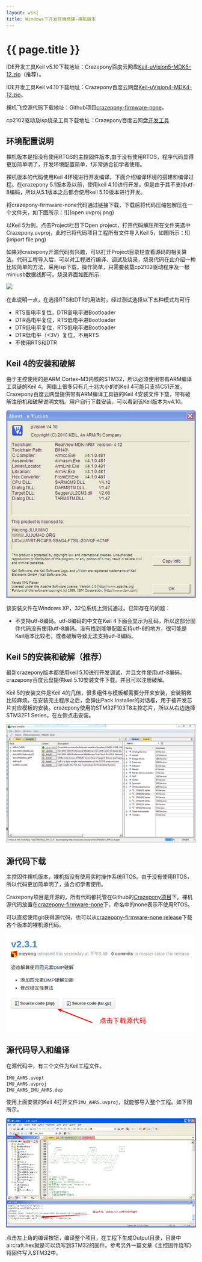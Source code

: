 ```yaml
---
layout: wiki
title: Windows下开发环境搭建-裸机版本
---
```


# {{ page.title }}

IDE开发工具Keil v5.10下载地址：Crazepony百度云网盘[Keil-uVision5-MDK5-12.zip](http://pan.baidu.com/s/1sjr24qD)（推荐）。

IDE开发工具Keil v4.10下载地址：Crazepony百度云网盘[Keil-uVision4-MDK4-12.zip](http://pan.baidu.com/s/1ntNqLdv)。

裸机飞控源代码下载地址：Github项目[crazepony-firmware-none](https://github.com/Crazepony/crazepony-firmware-none/releases)。

cp2102驱动及isp烧录工具下载地址：Crazepony百度云网盘[开发工具](http://pan.baidu.com/s/1eQ1kfPw#path=%252F)

## 环境配置说明
裸机版本是指没有使用RTOS的主控固件版本,由于没有使用RTOS，程序代码显得更加简单明了，开发环境配置简单，f非常适合初学者使用。

裸机版本的代码使用Keil 4环境进行开发编译，下面介绍编译环境的搭建和编译过程。在crazepony 5.1版本及以前，使用keil 4.10进行开发。但是由于其不支持utf-8编码，所以从5.1版本之后都会使用keil 5.10版本进行开发。

将crazepony-firmware-none代码通过链接下载，下载后将代码压缩包解压在一个文件夹，如下图所示：![](open uvproj.png)

以Keil 5为例，点击Project栏目下Open project，打开代码解压所在文件夹选中Crazepony.uvproj，此时已将代码项目工程所有文件导入Keil 5，如图所示：![](import file.png)

如果对crazepony开源代码有兴趣，可以打开Project目录栏查看源码的相关算法。代码工程导入后，可以对工程进行编译、调试及烧录，烧录代码在此介绍一种比较简单的方法，采用isp下载，操作简单，只需要装载cp2102驱动程序及一根miniusb数据线即可。烧录界面如图所示:

![](programming.png)

在此说明一点，在选择RTS和DTR的用法时，经过测试选择以下五种模式均可行

* RTS高电平复位，DTR高电平进Bootloader
* DTR高电平复位，RTS低电平进Bootloader
* DTR低电平复位，RTS低电平进Bootloader
* DTR低电平（<3V）复位，不用RTS
* 不使用RTS和DTR

## Keil 4的安装和破解
由于主控使用的是ARM Cortex-M3内核的STM32，所以必须使用带有ARM编译工具链的Keil 4。网络上很多只有几十兆大小的的Keil 4可能只支持C51开发。Crazepony百度云网盘提供带有ARM编译工具链的Keil 4安装文件下载，带有破解注册机和破解说明文档。用户自行下载安装，可以看到该Keil版本为v4.10。

![](/assets/img/keil-version.jpg)

该安装文件在Windows XP，32位系统上测试通过。已知存在的问题： 

* 不支持utf-8编码。utf-8编码的中文在Keil 4下面会显示为乱码，所以这部分固件代码没有使用utf-8编码。没有找到能够配置支持utf-8的地方，很可能是Keil版本比较老，或者破解导致无法支持utf-8编码。

## Keil 5的安装和破解（推荐）
最新crazepony版本都使用keil 5.10进行开发调试，并且文件使用utf-8编码。crazepony百度云盘提供keil 5.10安装文件下载。并且可以注册破解。

Keil 5的安装文件是Keil 4的几倍，很多组件与模板都需要分开来安装，安装稍微比较麻烦。在安装完主程序之后，会弹出Pack Installer的对话框，用于被开发芯片对应模板的安装。crazepony使用的STM32F103T8主控芯片，所以从右边选择STM32F1 Series，在左侧点击安装。

![](/assets/img/keil-5-installer.png)

## 源代码下载
主控固件裸机版本，裸机指没有使用实时操作系统RTOS。由于没有使用RTOS，所以代码更加简单明了，适合初学者使用。

Crazepony项目是开源的，所有代码都托管在Github的[Crazepony项目](https://github.com/Crazepony)下。裸机源代码放置在[crazepony-firmware-none](https://github.com/Crazepony/crazepony-firmware-none)下，命名中的none表示不使用RTOS。

可以直接使用git获得源代码，也可以从[crazepony-firmware-none release](https://github.com/Crazepony/crazepony-firmware-none/releases)下载各个版本的裸机源代码。

![](/assets/img/git-download.png)

## 源代码导入和编译
在源代码中，有三个文件为Keil工程文件。

```
IMU_AHRS.uvopt
IMU_AHRS.uvproj
IMU_AHRS_IMU_AHRS.dep
```
使用上面安装的Keil 4打开文件`IMU_AHRS.uvproj`，就能够导入整个工程。如下图所示。

![](/assets/img/keil-build.jpg)

点击左上角的编译按钮，编译整个项目，在工程下生成Output目录，目录中aircraft.hex就是可以烧写到STM32的固件。参考另外一篇文章《主控固件烧写》将固件写入STM32中。
